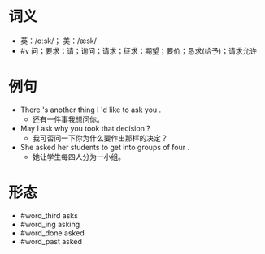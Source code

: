 # 词义
- 英：/ɑːsk/； 美：/æsk/
- #v 问；要求；请；询问；请求；征求；期望；要价；恳求(给予)；请求允许
# 例句
- There 's another thing I 'd like to ask you .
	- 还有一件事我想问你。
- May I ask why you took that decision ?
	- 我可否问一下你为什么要作出那样的决定？
- She asked her students to get into groups of four .
	- 她让学生每四人分为一小组。
# 形态
- #word_third asks
- #word_ing asking
- #word_done asked
- #word_past asked
